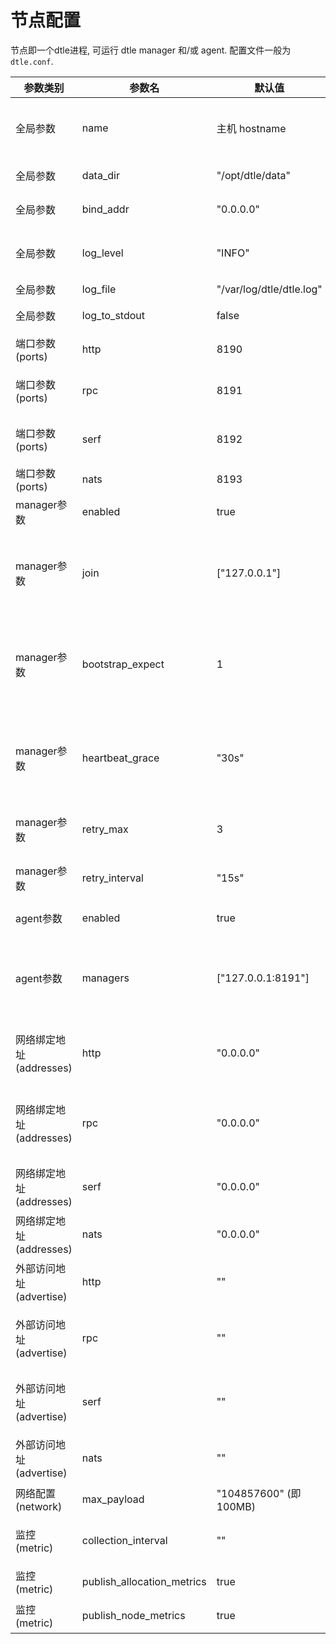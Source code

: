 # 节点配置

节点即一个dtle进程, 可运行 dtle manager 和/或 agent. 配置文件一般为 `dtle.conf`.

| 参数类别  | 参数名 | 默认值 | 取值范围 | 说明 |
| ------------- | ------------- | ------------- | ------------- | ------------- | 
| 全局参数 | name | 主机 hostname | - | dtle node name. 若单主机上运行多实例, 需自定义 |
| 全局参数 | data_dir | "/opt/dtle/data" | - | dtle运行数据的存放路径 |
| 全局参数 | bind_addr | "0.0.0.0" | - | 对外服务的ip地址，参考[说明](https://www.consul.io/docs/agent/options.html#_bind) |
| 全局参数 | log_level | "INFO" | "DEBUG"/ "INFO"/ "WARN"/ "ERR" | 日志级别 |
| 全局参数 | log_file | "/var/log/dtle/dtle.log" | - | 日志路径 |
| 全局参数 | log_to_stdout | false | true/false | 是否将日志输出到标准流 |
| 端口参数 (ports) | http | 8190 | - | http服务的端口号 |
| 端口参数 (ports) | rpc | 8191 | - | manager与agent的通信端口 |
| 端口参数 (ports) | serf | 8192 | - | manager与manager的通信端口 |
| 端口参数 (ports) | nats | 8193 | - | 数据传输的端口 |
| manager参数 | enabled | true | true/false | 本节点是否作为manager |
| manager参数 | join | ["127.0.0.1"] | 可配置多值，格式为`[ "ip1", "ip2", "ip3", ... ]` | 当节点作为manager时, 启动时加入的集群地址 |
| manager参数 | bootstrap_expect | 1 | 1/3/5 | manager节点集群的预期数量. 集群启动时, 在达成预期数量前, manager对外不提供服务 |
| manager参数 | heartbeat_grace | "30s" | 时间描述字符串 | 心跳检查的容忍时间, 时间内若心跳检查均失败, 则判定节点为异常状态, 将进行任务切换 |
| manager参数 | retry_max | 3 | - | 节点启动时, 加入manager集群的重试次数 |
| manager参数 | retry_interval | "15s" | 时间描述字符串 | 节点启动时, 加入manager集群的重试间隔 |
| agent参数 | enabled | true | true/false | 本节点是否作为agent |
| agent参数 | managers | ["127.0.0.1:8191"] | 可配置多值，格式为`[ "ip1", "ip2", "ip3", ... ]` | 当节点作为agent时, 启动时加入的manager集群的地址 |
| 网络绑定地址 (addresses) | http | "0.0.0.0" | - | http服务的绑定地址(manager/agent端都有) |
| 网络绑定地址 (addresses) | rpc | "0.0.0.0" | - | manager与agent的通信的绑定地址(manager端监听) |
| 网络绑定地址 (addresses) | serf | "0.0.0.0" | - | manager与manager的通信的绑定地址 |
| 网络绑定地址 (addresses) | nats | "0.0.0.0" | - | agent间通信的绑定地址 |
| 外部访问地址 (advertise) | http | "" | - | http服务的外部访问地址, 可用于配置NAT |
| 外部访问地址 (advertise) | rpc | "" | - | manager与agent的通信的外部访问地址, 可用于配置NAT |
| 外部访问地址 (advertise) | serf | "" | - | manager与manager的通信的外部访问地址, 可用于配置NAT |
| 外部访问地址 (advertise) | nats | "" | - | agent间通信的外部访问地址, 可用于配置NAT |
| 网络配置 (network) | max_payload | "104857600" (即100MB) | - | 网络传输的单个消息的大小上限 |
| 监控 (metric) | collection_interval | "" | - | 监控采集的周期. 若不配置, 则禁用监控采集. |
| 监控 (metric) | publish_allocation_metrics | true | - | 是否收集任务监控信息. |
| 监控 (metric) | publish_node_metrics | true | - | 是否收集节点监控信息. |

